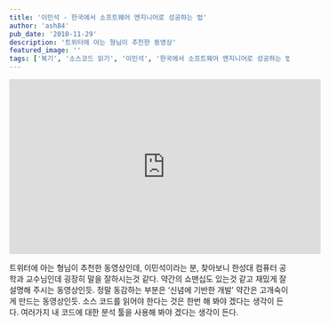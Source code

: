 ```yaml
---
title: '이민석 - 한국에서 소프트웨어 엔지니어로 성공하는 법'
author: 'ash84'
pub_date: '2010-11-29'
description: '트위터에 아는 형님이 추천한 동영상'
featured_image: ''
tags: ['복기', '소스코드 읽기', '이민석', '한국에서 소프트웨어 엔지니어로 성공하는 법']
---
```


<center>
<iframe width="560" height="315" src="https://www.youtube.com/embed/mKGhBtQI1iA" title="YouTube video player" frameborder="0" allow="accelerometer; autoplay; clipboard-write; encrypted-media; gyroscope; picture-in-picture; web-share" allowfullscreen></iframe>
</center>


트위터에 아는 형님이 추천한 동영상인데, 이민석이라는 분, 찾아보니 한성대 컴퓨터 공학과 교수님인데 굉장히 말을 잘하시는것 같다. 약간의 쇼맨십도 있는것 같고 재밌게 잘 설명해 주시는 동영상인듯. 정말 동감하는 부분은 ‘신념에 기반한 개발’ 약간은 고개숙이게 만드는 동영상인듯. 소스 코드를 읽어야 한다는 것은 한번 해 봐야 겠다는 생각이 든다. 여러가지 내 코드에 대한 분석 툴을 사용해 봐야 겠다는 생각이 든다. 

